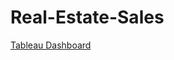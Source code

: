 # Real-Estate-Sales

[Tableau Dashboard](https://public.tableau.com/views/RealEstateSales_17575307192500/RealEstateSales?:language=en-US&:sid=&:redirect=auth&:display_count=n&:origin=viz_share_link)
